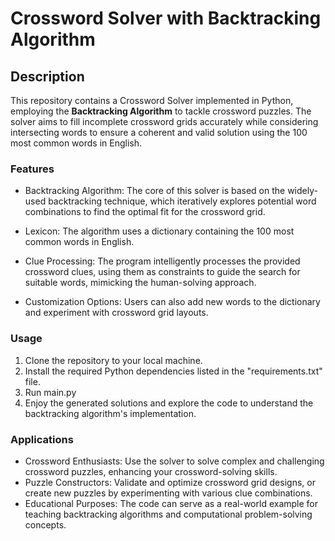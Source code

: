 # Crossword Solver with Backtracking Algorithm

## Description
This repository contains a Crossword Solver implemented in Python, employing the **Backtracking Algorithm** to tackle crossword puzzles. The solver aims to fill incomplete crossword grids accurately while considering intersecting words to ensure a coherent and valid solution using the 100 most common words in English.

### Features

-   Backtracking Algorithm: The core of this solver is based on the widely-used backtracking technique, which iteratively explores potential word combinations to find the optimal fit for the crossword grid.
    
-   Lexicon: The algorithm uses a dictionary containing the 100 most common words in English.
  
-   Clue Processing: The program intelligently processes the provided crossword clues, using them as constraints to guide the search for suitable words, mimicking the human-solving approach.

- Customization Options: Users can also add new words to the dictionary and experiment with crossword grid layouts.
    

### Usage

1.  Clone the repository to your local machine.
2.  Install the required Python dependencies listed in the "requirements.txt" file.
3.  Run main.py
4.  Enjoy the generated solutions and explore the code to understand the backtracking algorithm's implementation.

### Applications

-   Crossword Enthusiasts: Use the solver to solve complex and challenging crossword puzzles, enhancing your crossword-solving skills.
-   Puzzle Constructors: Validate and optimize crossword grid designs, or create new puzzles by experimenting with various clue combinations.
-   Educational Purposes: The code can serve as a real-world example for teaching backtracking algorithms and computational problem-solving concepts.
